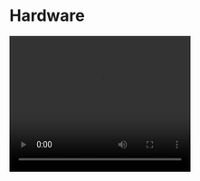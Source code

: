 # Hardware
<video width="320" height="240" controls>
  <source src="pics/movie.mp4" type="video/mp4">
  <source src="movie.ogg" type="video/ogg">
  Your browser does not support the video tag.
</video>

